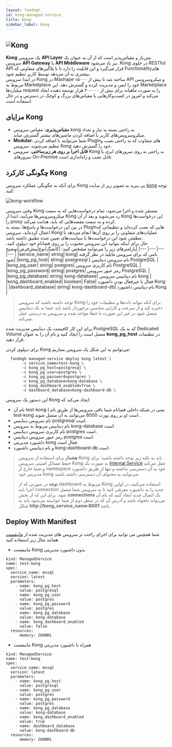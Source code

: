 ```yaml
---
layout: fandogh
id: kong-managed-service
title: Kong
sidebar_label: Kong 
---
```



## ![Kong](/img/docs/kong-managed-service.png "Kong")

**Kong** یک سرویس **API Layer** متن‌باز و مقیاس‌پذیر است که از آن به عنوان یک سرویس **API Gateway** یا **API Middleware** نیز یاد می‌شود. Kong در جلوی RESTful API قرار می‌گیرد و این قابلیت را دارد تا با پلاگین‌های متفاوتی که Functionalityهای بیشتری به آن می‌دهد توسط کاربر تنظیم شود.<br/>
در ابتدا سرویس Kong در Mashape ساخته شد تا بیش از ۱۵۰۰۰ API و میکروسرویس مربوط به Marketplace خود را ایمن و مدیریت کرده و گسترش دهد. این Marketplace میلیاردها request را به صورت ماهیانه برای بیش از ۲۰۰۰۰۰ هزار توسعه دهنده ایجاد می‌کند و امروز در کسب‌و‌کارهایی با مقیاس‌های بزرگ و کوچک در دسترس و در حال استفاده است.<br/>

## مزایای Kong
* **مقیاس‌پذیری**: مقیاس سرویس kong به راحتی بسته به نیاز و تعداد میکروسرویس‌های کاربر با اضافه کردن ماشین‌های بیشتر گسترش میابد.
* **Modular**: شما می‌توایند با اضافه کردن Pluginهای متفاوت که به راحتی نصب و تنظیم می‌شوند، سرویس Kong خود را گسترش دهید.
* **قابل اجرا بر روی هر زیرساختی**: سرویس Kong به راحتی به روی سرور‌های ابری یا سرور‌های On-Premise قابل نصب و راه‌اندازی است.

## چگونگی کارکرد Kong
برای آنکه به چگونگی عملکرد سرویس Kong پی ببرید به تصویر زیر از سایت [kong](https://konghq.com/about-kong) توجه کنید:

![kong-workflow](/img/docs/kong-workflow.png "kong-workflow")

وقتی سرویس Kong مستقر شده و اجرا می‌شود، تمام درخواست‌هایی که به سمت میکروسرویس‌ها می‌آیند، ابتدا از Kong رد می‌شوند و بعد از آن Kong این درخواست‌ها را proxy کرده و به سمت مقصد‌هایی که باید، هدایت می‌کند.<br/>
در بین این درخواست‌ها و پاسخ‌ها، بسته به Pluginهایی که نصب کرده‌اید و تنظیماتی که اعمال کرده‌اید، سرویس Kong عملیات‌های متفاوتی را بر روی آن‌ها انجام می‌دهد تا مطمئن‌ شود این درخواست‌ها با سیاست‌های تعیین شده تطبیق داشته باشد.<br/>
حال برای اینکه بتوانید این سرویس محبوب را بر روی فضانام خود دیپلوی کنید، پارامتر‌های زیر را می‌توانید مشخص کنید:
|کانفیگ|نوع|پیش‌فرض|توضیح|
|---	|---	|---	|---	|
|service_name| string| kong| نامی که برای سرویس مایلید در نظر گرفته شود|
|kong_pg_host| string| postgresql | نام سرویس دیتابیس PostgreSQL |
|kong_pg_user| string| postgres| نام کاربری سرویس PostgreSQL |
|kong_pg_password| string| postgres| رمز عبور سرویس PostgreSQL |
|kong_pg_database| string| kong-database| نام دیتابیس سرویس kong |
|kong_dashboard_enabled| boolean| False| فعال یا غیرفعال بودن داشبورد Kong |
|dashboard_database| string| kong-dashboard-db| نام دیتابیس داشبورد Kong |

> توجه داشته باشید که سرویس ‌Kong برای آنکه بتواند داده‌ها و تنظیمات خود را ذخیره کند و از سرعت و کارایی مناسبی برخوردار باشد باید حتما به یک دیتابیس متصل شود در غیر این صورت با خطا مواجه شده و سرویس به درستی عمل نمی‌کند.

برای ‌‌این کار کافیست یک دیتابیس مدیریت شده PostgreSQL که به یک Dedicated Volume متصل است را ایجاد کنید و نام آن را به عنوان **kong_pg_host** در تنظیمات قرار دهید.

برای دیپلوی کردن Kong می‌توانیم به این شکل یک سرویس بسازیم:
```
  fandogh managed-service deploy kong latest \
       -c service_name=test-kong \
       -c kong_pg_host=postgresql \
       -c kong_pg_user=postgres \
       -c kong_pg_password=postgres \
       -c kong_pg_database=kong-database \
       -c kong_dashboard_enabled=True \
       -c dashboard_database=kong-dashboard-db \
```
این دستور یک سرویس Kong ایجاد می‌کند که:
* نام آن test-kong ( یعنی در شبکه داخلی فضانام شما باقی سرویس‌ها از طریق نام test-kong و بر روی پورت 8000 می‌توانند به آن متصل شوند) است .
* نام سرویس دیتابیس postgresql است.
* نام دیتابیس مربوط به سرویس kong-database است.
* نام کاربری سرویس دیتابیس postgres است.
* رمز عبور سرویس دیتابیس postgres است.
* داشبورد مدیریتی kong فعال است.
* و نام دیتابیس داشبورد kong-dashboard-db است.

> **هشدار**
برای استفاده از سرویس Kong باید به نکته زیر توجه داشته باشید:
برای حفط مسائل امنیتی سرویس Kong به صورت یک [Internal Service](https://docs.fandogh.cloud/docs/services.html#%DB%B2-%D8%B3%D8%B1%D9%88%DB%8C%D8%B3-%D9%87%D8%A7%DB%8C-%D8%AE%D8%A7%D8%B1%D8%AC%DB%8C-%DB%8C%D8%A7-external-service) عمل می‌کند و شما خارج از namespace خود به آن دسترسی نداشته و تنها از طریق داشبورد مدیریتی خود kong می‌توانید به محتوای آن دسترسی داشته باشید.

> **توجه**
در صورتی که از dashboard مربوط به Kong استفاده می‌کنید، در اولین اجرا باید connection جدید را به داشبورد معرفی کنید تا به سرویس شما متصل شود. برای این که از بخش **connections** یک اتصال جدید ایجاد کنید که نام آن می‌تواند دلخواه باشد و آدرس آن که در سطر دوم از شما خواسته می‌شود باید به شکل **http://kong_service_name:8001** باشد.

## Deploy With Manifest
  

شما همچنین می توانید برای اجرای راحت تر سرویس های مدیریت شده از [مانیفست](https://docs.fandogh.cloud/docs/service-manifest.html) همانند مثال زیر استفاده کنید.

- مانیفست Kong بدون داشبورد مدیریتی
```
kind: ManagedService
name: test-kong
spec:
  service_name: mssql
  version: latest
  parameters:
    - name: kong_pg_host
      value: postgresql
    - name: kong_pg_user
      value: postgres
    - name: kong_pg_password
      value: postgres
    - name: kong_pg_database
      value: kong-database
    - name: kong_dashboard_enabled
      value: false
  resources:
      memory: 2048Mi
```
- مانیفست Kong همراه با داشبورد مدیریتی

```
kind: ManagedService
name: test-kong
spec:
  service_name: mssql
  version: latest
  parameters:
    - name: kong_pg_host
      value: postgresql
    - name: kong_pg_user
      value: postgres
    - name: kong_pg_password
      value: postgres
    - name: kong_pg_database
      value: kong-database
    - name: kong_dashboard_enabled
      value: true
    - name: dashboard_database
      value: kong-dashboard-db
  resources:
      memory: 2048Mi
```
